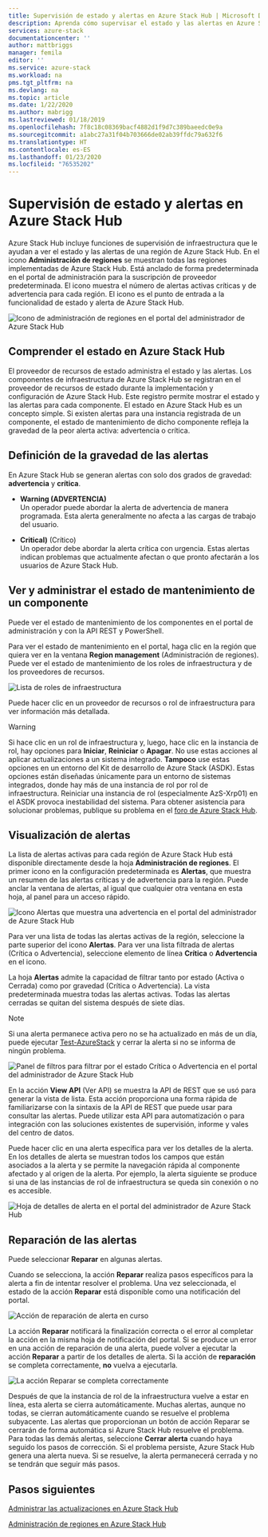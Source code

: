 ```yaml
---
title: Supervisión de estado y alertas en Azure Stack Hub | Microsoft Docs
description: Aprenda cómo supervisar el estado y las alertas en Azure Stack Hub.
services: azure-stack
documentationcenter: ''
author: mattbriggs
manager: femila
editor: ''
ms.service: azure-stack
ms.workload: na
pms.tgt_pltfrm: na
ms.devlang: na
ms.topic: article
ms.date: 1/22/2020
ms.author: mabrigg
ms.lastreviewed: 01/18/2019
ms.openlocfilehash: 7f8c18c08369bacf4882d1f9d7c389baeedc0e9a
ms.sourcegitcommit: a1abc27a31f04b703666de02ab39ffdc79a632f6
ms.translationtype: HT
ms.contentlocale: es-ES
ms.lasthandoff: 01/23/2020
ms.locfileid: "76535202"
---
```

# <a name="monitor-health-and-alerts-in-azure-stack-hub"></a>Supervisión de estado y alertas en Azure Stack Hub

Azure Stack Hub incluye funciones de supervisión de infraestructura que le ayudan a ver el estado y las alertas de una región de Azure Stack Hub. En el icono **Administración de regiones** se muestran todas las regiones implementadas de Azure Stack Hub. Está anclado de forma predeterminada en el portal de administración para la suscripción de proveedor predeterminada. El icono muestra el número de alertas activas críticas y de advertencia para cada región. El icono es el punto de entrada a la funcionalidad de estado y alerta de Azure Stack Hub.

![Icono de administración de regiones en el portal del administrador de Azure Stack Hub](media/azure-stack-monitor-health/image1.png)

## <a name="understand-health-in-azure-stack-hub"></a>Comprender el estado en Azure Stack Hub

El proveedor de recursos de estado administra el estado y las alertas. Los componentes de infraestructura de Azure Stack Hub se registran en el proveedor de recursos de estado durante la implementación y configuración de Azure Stack Hub. Este registro permite mostrar el estado y las alertas para cada componente. El estado en Azure Stack Hub es un concepto simple. Si existen alertas para una instancia registrada de un componente, el estado de mantenimiento de dicho componente refleja la gravedad de la peor alerta activa: advertencia o crítica.

## <a name="alert-severity-definition"></a>Definición de la gravedad de las alertas

En Azure Stack Hub se generan alertas con solo dos grados de gravedad: **advertencia** y **crítica**.

- **Warning (ADVERTENCIA)**  
  Un operador puede abordar la alerta de advertencia de manera programada. Esta alerta generalmente no afecta a las cargas de trabajo del usuario.

- **Critical)** (Crítico)  
  Un operador debe abordar la alerta crítica con urgencia. Estas alertas indican problemas que actualmente afectan o que pronto afectarán a los usuarios de Azure Stack Hub.


## <a name="view-and-manage-component-health-state"></a>Ver y administrar el estado de mantenimiento de un componente

Puede ver el estado de mantenimiento de los componentes en el portal de administración y con la API REST y PowerShell.

Para ver el estado de mantenimiento en el portal, haga clic en la región que quiera ver en la ventana **Region management** (Administración de regiones). Puede ver el estado de mantenimiento de los roles de infraestructura y de los proveedores de recursos.

![Lista de roles de infraestructura](media/azure-stack-monitor-health/image2.png)

Puede hacer clic en un proveedor de recursos o rol de infraestructura para ver información más detallada.

> [!WARNING]  
> Si hace clic en un rol de infraestructura y, luego, hace clic en la instancia de rol, hay opciones para **Iniciar**, **Reiniciar** o **Apagar**. No use estas acciones al aplicar actualizaciones a un sistema integrado. **Tampoco** use estas opciones en un entorno del Kit de desarrollo de Azure Stack (ASDK). Estas opciones están diseñadas únicamente para un entorno de sistemas integrados, donde hay más de una instancia de rol por rol de infraestructura. Reiniciar una instancia de rol (especialmente AzS-Xrp01) en el ASDK provoca inestabilidad del sistema. Para obtener asistencia para solucionar problemas, publique su problema en el [foro de Azure Stack Hub](https://aka.ms/azurestackforum).
>

## <a name="view-alerts"></a>Visualización de alertas

La lista de alertas activas para cada región de Azure Stack Hub está disponible directamente desde la hoja **Administración de regiones**. El primer icono en la configuración predeterminada es **Alertas**, que muestra un resumen de las alertas críticas y de advertencia para la región. Puede anclar la ventana de alertas, al igual que cualquier otra ventana en esta hoja, al panel para un acceso rápido.

![Icono Alertas que muestra una advertencia en el portal del administrador de Azure Stack Hub](media/azure-stack-monitor-health/image3.png)

 Para ver una lista de todas las alertas activas de la región, seleccione la parte superior del icono **Alertas**. Para ver una lista filtrada de alertas (Crítica o Advertencia), seleccione elemento de línea **Crítica** o **Advertencia** en el icono.

La hoja **Alertas** admite la capacidad de filtrar tanto por estado (Activa o Cerrada) como por gravedad (Crítica o Advertencia). La vista predeterminada muestra todas las alertas activas. Todas las alertas cerradas se quitan del sistema después de siete días.

>[!Note]
>Si una alerta permanece activa pero no se ha actualizado en más de un día, puede ejecutar [Test-AzureStack](azure-stack-diagnostic-test.md) y cerrar la alerta si no se informa de ningún problema.

![Panel de filtros para filtrar por el estado Crítica o Advertencia en el portal del administrador de Azure Stack Hub](media/azure-stack-monitor-health/alert-view.png)

En la acción **View API** (Ver API) se muestra la API de REST que se usó para generar la vista de lista. Esta acción proporciona una forma rápida de familiarizarse con la sintaxis de la API de REST que puede usar para consultar las alertas. Puede utilizar esta API para automatización o para integración con las soluciones existentes de supervisión, informe y vales del centro de datos.

Puede hacer clic en una alerta específica para ver los detalles de la alerta. En los detalles de alerta se muestran todos los campos que están asociados a la alerta y se permite la navegación rápida al componente afectado y al origen de la alerta. Por ejemplo, la alerta siguiente se produce si una de las instancias de rol de infraestructura se queda sin conexión o no es accesible.  

![Hoja de detalles de alerta en el portal del administrador de Azure Stack Hub](media/azure-stack-monitor-health/alert-detail.png)

## <a name="repair-alerts"></a>Reparación de las alertas

Puede seleccionar **Reparar** en algunas alertas.

Cuando se selecciona, la acción **Reparar** realiza pasos específicos para la alerta a fin de intentar resolver el problema. Una vez seleccionada, el estado de la acción **Reparar** está disponible como una notificación del portal.

![Acción de reparación de alerta en curso](media/azure-stack-monitor-health/repair-in-progress.png)

La acción **Reparar** notificará la finalización correcta o el error al completar la acción en la misma hoja de notificación del portal.  Si se produce un error en una acción de reparación de una alerta, puede volver a ejecutar la acción **Reparar** a partir de los detalles de alerta. Si la acción de **reparación** se completa correctamente, **no** vuelva a ejecutarla.

![La acción Reparar se completa correctamente](media/azure-stack-monitor-health/repair-completed.png)

Después de que la instancia de rol de la infraestructura vuelve a estar en línea, esta alerta se cierra automáticamente. Muchas alertas, aunque no todas, se cierran automáticamente cuando se resuelve el problema subyacente. Las alertas que proporcionan un botón de acción Reparar se cerrarán de forma automática si Azure Stack Hub resuelve el problema. Para todas las demás alertas, seleccione **Cerrar alerta** cuando haya seguido los pasos de corrección. Si el problema persiste, Azure Stack Hub genera una alerta nueva. Si se resuelve, la alerta permanecerá cerrada y no se tendrán que seguir más pasos.

## <a name="next-steps"></a>Pasos siguientes

[Administrar las actualizaciones en Azure Stack Hub](azure-stack-updates.md)

[Administración de regiones en Azure Stack Hub](azure-stack-region-management.md)
